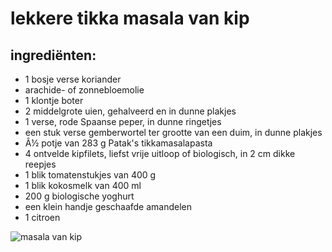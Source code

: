 # lekkere tikka masala van kip
## ingrediënten:
- 1 bosje verse koriander
- arachide- of zonnebloemolie
- 1 klontje boter
- 2 middelgrote uien, gehalveerd en in dunne plakjes
- 1 verse, rode Spaanse peper, in dunne ringetjes
- een stuk verse gemberwortel ter grootte van een duim, in dunne plakjes
- Â½ potje van 283 g Patak's tikkamasalapasta
- 4 ontvelde kipfilets, liefst vrije uitloop of biologisch, in 2 cm dikke reepjes
- 1 blik tomatenstukjes van 400 g
- 1 blik kokosmelk van 400 ml
- 200 g biologische yoghurt
- een klein handje geschaafde amandelen
- 1 citroen

![masala van kip](https://www.receptenvandaag.nl/upload/images/61_eten-vandaag-recept-jamie-oliver-tikka-masala-kip-medium.jpg?width=655&height=454&cut=1
)
